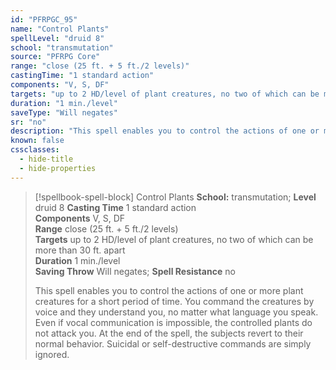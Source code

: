 ```yaml
---
id: "PFRPGC_95"
name: "Control Plants"
spellLevel: "druid 8"
school: "transmutation"
source: "PFRPG Core"
range: "close (25 ft. + 5 ft./2 levels)"
castingTime: "1 standard action"
components: "V, S, DF"
targets: "up to 2 HD/level of plant creatures, no two of which can be more than 30 ft. apart"
duration: "1 min./level"
saveType: "Will negates"
sr: "no"
description: "This spell enables you to control the actions of one or more plant creatures for a short period of time. You command the creatures by voice and they understand you, no matter what language you speak. Even if vocal communication is impossible, the controlled plants do not attack you. At the end of the spell, the subjects revert to their normal behavior.  Suicidal or self-destructive commands are simply ignored."
known: false
cssclasses:
  - hide-title
  - hide-properties
---
```


> [!spellbook-spell-block] Control Plants
> **School:** transmutation; **Level** druid 8
> **Casting Time** 1 standard action  
> **Components** V, S, DF  
> **Range** close (25 ft. + 5 ft./2 levels)  
> **Targets** up to 2 HD/level of plant creatures, no two of which can be more than 30 ft. apart  
> **Duration** 1 min./level  
> **Saving Throw** Will negates; **Spell Resistance** no
> 
> This spell enables you to control the actions of one or more plant creatures for a short period of time. You command the creatures by voice and they understand you, no matter what language you speak. Even if vocal communication is impossible, the controlled plants do not attack you. At the end of the spell, the subjects revert to their normal behavior.  Suicidal or self-destructive commands are simply ignored.